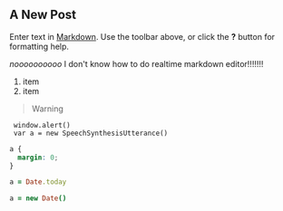 ## A New Post

Enter text in [Markdown](http://daringfireball.net/projects/markdown/). Use the toolbar above, or click the **?** button for formatting help.

*noooooooooo* I don't know how to do realtime markdown editor!!!!!!!
1. item
2. item

> Warning

     window.alert()
     var a = new SpeechSynthesisUtterance()
    
    
```css
a {
  margin: 0;
}
```

```ruby
a = Date.today
```

```coffee
a = new Date()
```


